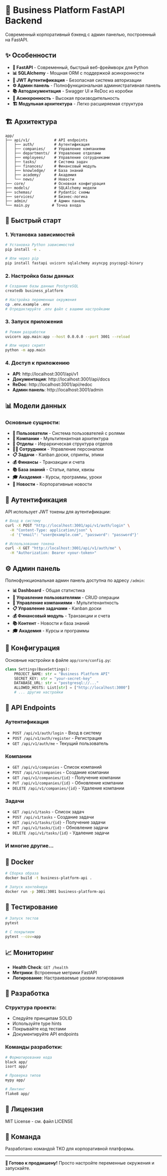 # 🏢 Business Platform FastAPI Backend

Современный корпоративный бэкенд с админ панелью, построенный на FastAPI.

## ✨ Особенности

- **🚀 FastAPI** - Современный, быстрый веб-фреймворк для Python
- **📊 SQLAlchemy** - Мощная ORM с поддержкой асинхронности
- **🔐 JWT Аутентификация** - Безопасная система авторизации
- **⚙️ Админ панель** - Полнофункциональная административная панель
- **📚 Автодокументация** - Swagger UI и ReDoc из коробки
- **🔄 Асинхронность** - Высокая производительность
- **🏗️ Модульная архитектура** - Легко расширяемая структура

## 🏗️ Архитектура

```
app/
├── api/v1/           # API endpoints
│   ├── auth/         # Аутентификация
│   ├── companies/    # Управление компаниями
│   ├── departments/  # Управление отделами
│   ├── employees/    # Управление сотрудниками
│   ├── tasks/        # Система задач
│   ├── finances/     # Финансовый модуль
│   ├── knowledge/    # База знаний
│   ├── academy/      # Академия
│   └── news/         # Новости
├── core/             # Основная конфигурация
├── models/           # SQLAlchemy модели
├── schemas/          # Pydantic схемы
├── services/         # Бизнес-логика
├── admin/            # Админ панель
└── main.py          # Точка входа
```

## 🚀 Быстрый старт

### 1. Установка зависимостей

```bash
# Установка Python зависимостей
pip install -e .

# Или через pip
pip install fastapi uvicorn sqlalchemy asyncpg psycopg2-binary
```

### 2. Настройка базы данных

```bash
# Создание базы данных PostgreSQL
createdb business_platform

# Настройка переменных окружения
cp .env.example .env
# Отредактируйте .env файл с вашими настройками
```

### 3. Запуск приложения

```bash
# Режим разработки
uvicorn app.main:app --host 0.0.0.0 --port 3001 --reload

# Или через скрипт
python -m app.main
```

### 4. Доступ к приложению

- **API**: http://localhost:3001/api/v1
- **Документация**: http://localhost:3001/api/docs
- **ReDoc**: http://localhost:3001/api/redoc
- **Админ панель**: http://localhost:3001/admin

## 📊 Модели данных

### Основные сущности:

- **👥 Пользователи** - Система пользователей с ролями
- **🏢 Компании** - Мультитенантная архитектура
- **🏬 Отделы** - Иерархическая структура отделов
- **👨‍💼 Сотрудники** - Управление персоналом
- **📋 Задачи** - Kanban доски, спринты, эпики
- **💰 Финансы** - Транзакции и счета
- **📚 База знаний** - Статьи, папки, квизы
- **🎓 Академия** - Курсы, программы, уроки
- **📰 Новости** - Корпоративные новости

## 🔐 Аутентификация

API использует JWT токены для аутентификации:

```bash
# Вход в систему
curl -X POST "http://localhost:3001/api/v1/auth/login" \
  -H "Content-Type: application/json" \
  -d '{"email": "user@example.com", "password": "password"}'

# Использование токена
curl -X GET "http://localhost:3001/api/v1/auth/me" \
  -H "Authorization: Bearer <your-token>"
```

## ⚙️ Админ панель

Полнофункциональная админ панель доступна по адресу `/admin`:

- **📊 Dashboard** - Общая статистика
- **👥 Управление пользователями** - CRUD операции
- **🏢 Управление компаниями** - Мультитенантность
- **📋 Управление задачами** - Kanban доски
- **💰 Финансовый модуль** - Транзакции и счета
- **📚 Контент** - Новости и база знаний
- **🎓 Академия** - Курсы и программы

## 🔧 Конфигурация

Основные настройки в файле `app/core/config.py`:

```python
class Settings(BaseSettings):
    PROJECT_NAME: str = "Business Platform API"
    SECRET_KEY: str = "your-secret-key"
    DATABASE_URL: str = "postgresql://..."
    ALLOWED_HOSTS: List[str] = ["http://localhost:3000"]
    # ... другие настройки
```

## 📝 API Endpoints

### Аутентификация
- `POST /api/v1/auth/login` - Вход в систему
- `POST /api/v1/auth/register` - Регистрация
- `GET /api/v1/auth/me` - Текущий пользователь

### Компании
- `GET /api/v1/companies` - Список компаний
- `POST /api/v1/companies` - Создание компании
- `GET /api/v1/companies/{id}` - Получение компании
- `PUT /api/v1/companies/{id}` - Обновление компании
- `DELETE /api/v1/companies/{id}` - Удаление компании

### Задачи
- `GET /api/v1/tasks` - Список задач
- `POST /api/v1/tasks` - Создание задачи
- `GET /api/v1/tasks/{id}` - Получение задачи
- `PUT /api/v1/tasks/{id}` - Обновление задачи
- `DELETE /api/v1/tasks/{id}` - Удаление задачи

### И многие другие...

## 🐳 Docker

```bash
# Сборка образа
docker build -t business-platform-api .

# Запуск контейнера
docker run -p 3001:3001 business-platform-api
```

## 🧪 Тестирование

```bash
# Запуск тестов
pytest

# С покрытием
pytest --cov=app
```

## 📈 Мониторинг

- **Health Check**: `GET /health`
- **Метрики**: Встроенные метрики FastAPI
- **Логирование**: Настраиваемые уровни логирования

## 🤝 Разработка

### Структура проекта:
- Следуйте принципам SOLID
- Используйте type hints
- Покрывайте код тестами
- Документируйте API endpoints

### Команды разработки:
```bash
# Форматирование кода
black app/
isort app/

# Проверка типов
mypy app/

# Линтинг
flake8 app/
```

## 📄 Лицензия

MIT License - см. файл LICENSE

## 👥 Команда

Разработано командой TKO для корпоративной платформы.

---

**🚀 Готово к продакшену!** Просто настройте переменные окружения и запускайте.
